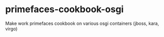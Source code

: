primefaces-cookbook-osgi
========================

Make work primefaces cookbook on various osgi containers (jboss, kara, virgo)
